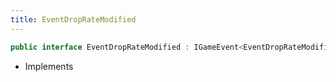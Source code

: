 ```yaml
---
title: EventDropRateModified
---
```


```csharp
public interface EventDropRateModified : IGameEvent<EventDropRateModified>
```

- Implements

